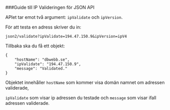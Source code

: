 ###Guide till IP Valideringen för JSON API

APIet tar emot två argument: `ipValidate` och `ipVersion`.

För att testa en adress skriver du in:

```
json2/validate?ipValidate=194.47.150.9&ipVersion=ipV4
```

Tillbaka ska du få ett objekt:

```
{
    "hostName": "dbwebb.se",
    "ipValidate": "194.47.150.9",
    "message": "Validated."
}
```

Objektet innehåller `hostName` som kommer visa domän namnet om adressen validerade,

`ipValidate` som visar ip adressen du testade och `message` som visar ifall adressen validerade.
